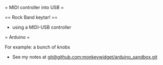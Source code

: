 = MIDI controller into USB =

== Rock Band keytar! == 

- using a MIDI-USB controller

= Arduino =

For example: a bunch of knobs
- See my notes at [git@github.com:monkeywidget/arduino_sandbox.git](https://github.com/monkeywidget/arduino_sandbox.git)
